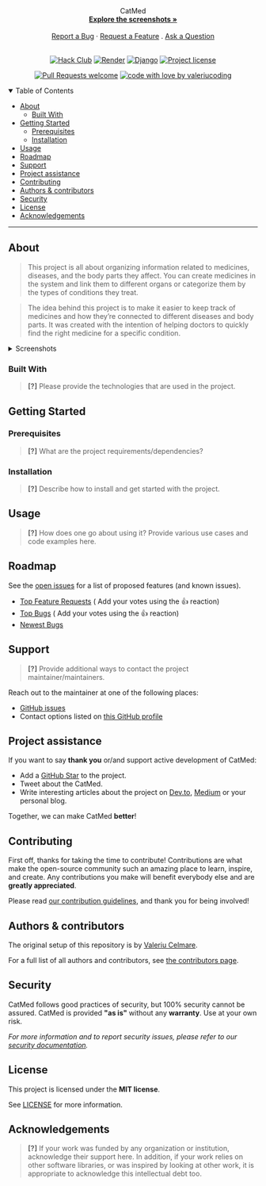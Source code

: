 <div align="center">
  CatMed
  <br />
  <a href="#about"><strong>Explore the screenshots »</strong></a>
  <br />
  <br />
  <a href="https://github.com/valeriucoding/CatMed/issues/new?assignees=&labels=bug&template=01_BUG_REPORT.md&title=bug%3A+">Report a Bug</a>
  ·
  <a href="https://github.com/valeriucoding/CatMed/issues/new?assignees=&labels=enhancement&template=02_FEATURE_REQUEST.md&title=feat%3A+">Request a Feature</a>
  .
  <a href="https://github.com/valeriucoding/CatMed/issues/new?assignees=&labels=question&template=04_SUPPORT_QUESTION.md&title=support%3A+">Ask a Question</a>
</div>

<div align="center">
<br />


[![Hack Club](https://img.shields.io/badge/Hack%20Club-EC3750?style=for-the-badge&logo=Hack%20Club&logoColor=white)](https://hackclub.com)
[![Render](https://img.shields.io/badge/Render-46E3B7?style=for-the-badge&logo=render&logoColor=white)](https://render.com)
[![Django](https://img.shields.io/badge/Django-092E20?style=for-the-badge&logo=django&logoColor=green)](https://www.djangoproject.com)
[![Project license](https://img.shields.io/github/license/valeriucoding/CatMed.svg?style=flat-square)](LICENSE)

[![Pull Requests welcome](https://img.shields.io/badge/PRs-welcome-ff69b4.svg?style=flat-square)](https://github.com/valeriucoding/CatMed/issues?q=is%3Aissue+is%3Aopen+label%3A%22help+wanted%22)
[![code with love by valeriucoding](https://img.shields.io/badge/%3C%2F%3E%20with%20%E2%99%A5%20by-valeriucoding-ff1414.svg?style=flat-square)](https://github.com/valeriucoding)

</div>

<details open="open">
<summary>Table of Contents</summary>

- [About](#about)
    - [Built With](#built-with)
- [Getting Started](#getting-started)
    - [Prerequisites](#prerequisites)
    - [Installation](#installation)
- [Usage](#usage)
- [Roadmap](#roadmap)
- [Support](#support)
- [Project assistance](#project-assistance)
- [Contributing](#contributing)
- [Authors & contributors](#authors--contributors)
- [Security](#security)
- [License](#license)
- [Acknowledgements](#acknowledgements)

</details>

---

## About

> This project is all about organizing information related to medicines, diseases, and the body parts they affect. You
> can create medicines in the system and link them to different organs or categorize them by the types of conditions
> they
> treat.

> The idea behind this project is to make it easier to keep track of medicines and how they’re connected to different
> diseases and body parts. It was created with the intention of helping doctors to quickly find the right medicine for a
> specific condition.

<details>
<summary>Screenshots</summary>
<br>

> **[?]**
> Please provide your screenshots here.

|                               Home Page                               |                               Login Page                               |
|:---------------------------------------------------------------------:|:----------------------------------------------------------------------:|
| <img src="docs/images/screenshot.png" title="Home Page" width="100%"> | <img src="docs/images/screenshot.png" title="Login Page" width="100%"> |

</details>

### Built With

> **[?]**
> Please provide the technologies that are used in the project.

## Getting Started

### Prerequisites

> **[?]**
> What are the project requirements/dependencies?

### Installation

> **[?]**
> Describe how to install and get started with the project.

## Usage

> **[?]**
> How does one go about using it?
> Provide various use cases and code examples here.

## Roadmap

See the [open issues](https://github.com/valeriucoding/CatMed/issues) for a list of proposed features (and known
issues).

- [Top Feature Requests](https://github.com/valeriucoding/CatMed/issues?q=label%3Aenhancement+is%3Aopen+sort%3Areactions-%2B1-desc) (
  Add your votes using the 👍 reaction)
- [Top Bugs](https://github.com/valeriucoding/CatMed/issues?q=is%3Aissue+is%3Aopen+label%3Abug+sort%3Areactions-%2B1-desc) (
  Add your votes using the 👍 reaction)
- [Newest Bugs](https://github.com/valeriucoding/CatMed/issues?q=is%3Aopen+is%3Aissue+label%3Abug)

## Support

> **[?]**
> Provide additional ways to contact the project maintainer/maintainers.

Reach out to the maintainer at one of the following places:

- [GitHub issues](https://github.com/valeriucoding/CatMed/issues/new?assignees=&labels=question&template=04_SUPPORT_QUESTION.md&title=support%3A+)
- Contact options listed on [this GitHub profile](https://github.com/valeriucoding)

## Project assistance

If you want to say **thank you** or/and support active development of CatMed:

- Add a [GitHub Star](https://github.com/valeriucoding/CatMed) to the project.
- Tweet about the CatMed.
- Write interesting articles about the project on [Dev.to](https://dev.to/), [Medium](https://medium.com/) or your
  personal blog.

Together, we can make CatMed **better**!

## Contributing

First off, thanks for taking the time to contribute! Contributions are what make the open-source community such an
amazing place to learn, inspire, and create. Any contributions you make will benefit everybody else and are **greatly
appreciated**.

Please read [our contribution guidelines](docs/CONTRIBUTING.md), and thank you for being involved!

## Authors & contributors

The original setup of this repository is by [Valeriu Celmare](https://github.com/valeriucoding).

For a full list of all authors and contributors,
see [the contributors page](https://github.com/valeriucoding/CatMed/contributors).

## Security

CatMed follows good practices of security, but 100% security cannot be assured.
CatMed is provided **"as is"** without any **warranty**. Use at your own risk.

_For more information and to report security issues, please refer to our [security documentation](docs/SECURITY.md)._

## License

This project is licensed under the **MIT license**.

See [LICENSE](LICENSE) for more information.

## Acknowledgements

> **[?]**
> If your work was funded by any organization or institution, acknowledge their support here.
> In addition, if your work relies on other software libraries, or was inspired by looking at other work, it is
> appropriate to acknowledge this intellectual debt too.

